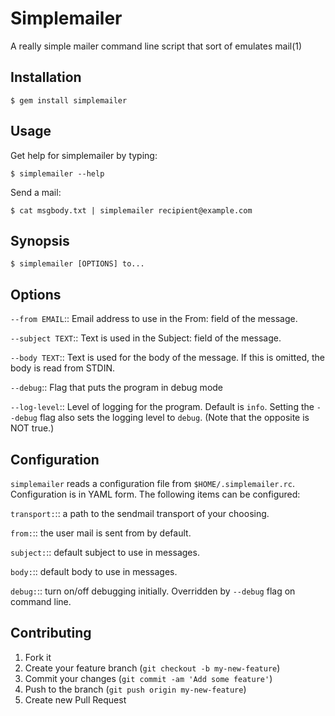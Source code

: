 # Simplemailer

A really simple mailer command line script that sort of emulates mail(1)

## Installation

    $ gem install simplemailer

## Usage

Get help for simplemailer by typing:

    $ simplemailer --help
	
Send a mail:

    $ cat msgbody.txt | simplemailer recipient@example.com

## Synopsis

    $ simplemailer [OPTIONS] to...
	
## Options

`--from EMAIL`:: Email address to use in the From: field of the message.

`--subject TEXT`:: Text is used in the Subject: field of the message.

`--body TEXT`:: Text is used for the body of the message. If this is
omitted, the body is read from STDIN.

`--debug`:: Flag that puts the program in debug mode

`--log-level`:: Level of logging for the program. Default is
`info`. Setting the `--debug` flag also sets the logging level to
`debug`. (Note that the opposite is NOT true.)


## Configuration

`simplemailer` reads a configuration file from
`$HOME/.simplemailer.rc`. Configuration is in YAML form. The following
items can be configured:

`transport:`:: a path to the sendmail transport of your choosing.

`from:`:: the user mail is sent from by default.

`subject:`:: default subject to use in messages.

`body:`:: default body to use in messages.

`debug:`:: turn on/off debugging initially. Overridden by `--debug`
flag on command line.


## Contributing

1. Fork it
2. Create your feature branch (`git checkout -b my-new-feature`)
3. Commit your changes (`git commit -am 'Add some feature'`)
4. Push to the branch (`git push origin my-new-feature`)
5. Create new Pull Request
